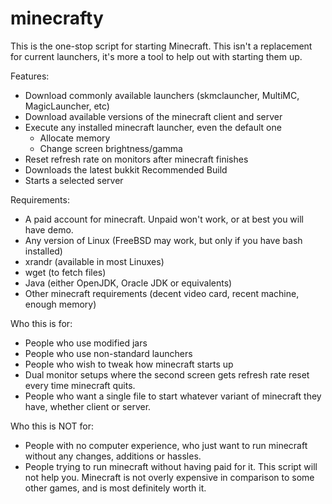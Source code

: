 minecrafty
==========

This is the one-stop script for starting Minecraft. This isn't a replacement for current
launchers, it's more a tool to help out with starting them up.

Features:
* Download commonly available launchers (skmclauncher, MultiMC, MagicLauncher, etc)
* Download available versions of the minecraft client and server
* Execute any installed minecraft launcher, even the default one
  * Allocate memory
  * Change screen brightness/gamma
* Reset refresh rate on monitors after minecraft finishes
* Downloads the latest bukkit Recommended Build
* Starts a selected server

Requirements:
* A paid account for minecraft. Unpaid won't work, or at best you will have demo.
* Any version of Linux (FreeBSD may work, but only if you have bash installed)
* xrandr (available in most Linuxes)
* wget (to fetch files)
* Java (either OpenJDK, Oracle JDK or equivalents)
* Other minecraft requirements (decent video card, recent machine, enough memory)

Who this is for:
* People who use modified jars
* People who use non-standard launchers
* People who wish to tweak how minecraft starts up
* Dual monitor setups where the second screen gets refresh rate reset every time
  minecraft quits.
* People who want a single file to start whatever variant of minecraft they have,
  whether client or server.

Who this is NOT for:
* People with no computer experience, who just want to run minecraft without
  any changes, additions or hassles.
* People trying to run minecraft without having paid for it. This script
  will not help you. Minecraft is not overly expensive in comparison to some
  other games, and is most definitely worth it.


